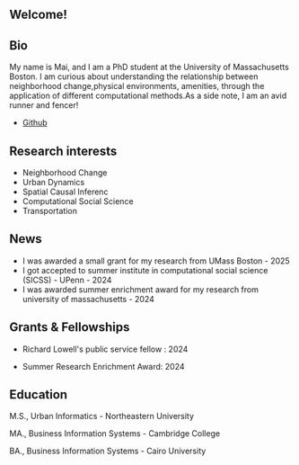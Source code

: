 ## Welcome!

## Bio

My name is Mai, and I am a PhD student at the University of Massachusetts Boston. I am curious about understanding the relationship between neighborhood change,physical environments, amenities, through the application of different computational methods.As a side note, I am an avid runner and fencer!



- [Github](https://github.com/Maiwaziry)

## Research interests

- Neighborhood Change
- Urban Dynamics
- Spatial Causal Inferenc 
- Computational Social Science
- Transportation  


## News 
- I was awarded a small grant for my research from UMass Boston - 2025
- I got accepted to summer institute in computational social science (SICSS) - UPenn - 2024
- I was awarded summer enrichment award for my research from university of massachusetts  - 2024
  


## Grants & Fellowships

- Richard Lowell's public service fellow : 2024

- Summer Research Enrichment Award: 2024

## Education       	

M.S., Urban Informatics	- Northeastern University 

MA., Business Information Systems - Cambridge College 	 

BA., Business Information Systems - Cairo University 
